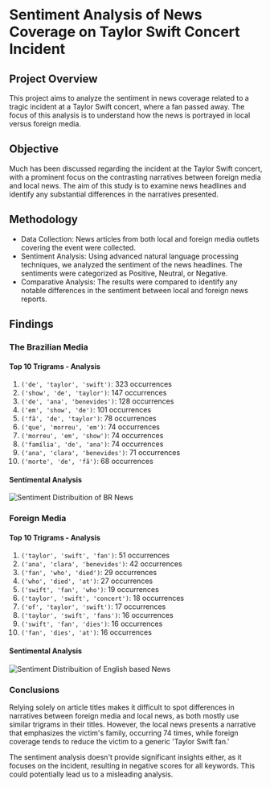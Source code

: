# Sentiment Analysis of News Coverage on Taylor Swift Concert Incident

## Project Overview
This project aims to analyze the sentiment in news coverage related to a tragic incident at a Taylor Swift concert, where a fan passed away. The focus of this analysis is to understand how the news is portrayed in local versus foreign media.

## Objective
Much has been discussed regarding the incident at the Taylor Swift concert, with a prominent focus on the contrasting narratives between foreign media and local news. The aim of this study is to examine news headlines and identify any substantial differences in the narratives presented.

## Methodology
- Data Collection: News articles from both local and foreign media outlets covering the event were collected.
- Sentiment Analysis: Using advanced natural language processing techniques, we analyzed the sentiment of the news headlines. The sentiments were categorized as Positive, Neutral, or Negative.
- Comparative Analysis: The results were compared to identify any notable differences in the sentiment between local and foreign news reports.

## Findings

### The Brazilian Media

#### Top 10 Trigrams - Analysis

1. `('de', 'taylor', 'swift')`: 323 occurrences
2. `('show', 'de', 'taylor')`: 147 occurrences
3. `('de', 'ana', 'benevides')`: 128 occurrences
4. `('em', 'show', 'de')`: 101 occurrences
5. `('fã', 'de', 'taylor')`: 78 occurrences
6. `('que', 'morreu', 'em')`: 74 occurrences
7. `('morreu', 'em', 'show')`: 74 occurrences
8. `('família', 'de', 'ana')`: 74 occurrences
9. `('ana', 'clara', 'benevides')`: 71 occurrences
10. `('morte', 'de', 'fã')`: 68 occurrences

#### Sentimental Analysis
![Sentiment Distribuition of BR News](https://lh3.googleusercontent.com/pw/ADCreHc8PBFS3zsRV50GucBJHWEoHLffyIPgWwnLZRNhU7m9Iq2EzsEmqNDddW0VfIeikq6wYDOxyQTBb5VmZesGT6Ijjwfi9-M08QbbkYiLnHhnfqPsZnCPNMhewUHKBgLDxvoLIGXinPsaNVmOZy1Btjxq6PuepFevejpm1mdg21AwoTy5YVqrjPDaX2MTgPx41wfOFyoZe0sAXl1hpZkbOcVmkNzldjDtjxHn4R_YmbIsbtCOpagmfd1JUlOyGORNyaZEG14vxgI7OmgkvfjDyWzpJHnFw_KDq8DzpNtYWqYOhL9ykT9ctNTaJoySu_0mONq9aUqGBDYZ4QXpOPcjOF9MrFiuDnTFIY68c9ms9Dx4Yddx2ZFHC7bjJer-KUBPwuRGwNJ75OH_qDzNQP2d-Q4O-MSS7d_dJCquTiaN8MPau8Tb7LeLK1IbnLJ9_EX-7Mrr1hfqO2MsyCwVmC9qI9DW2NKF4H0GHjKffXIdUANsjrsVRNw70C2re_XYEmuwTRVuuOtGBaT_MhjVwL_qGVH6jZ2Vk078QR5soK_8chxJJY5_InJPSGIFOhaDVNHs9x4eAXuhghGlsNUbUsptSzBtO_n0TTpmDkM7YkAKP5MsHEJLmTYw9UGCGTbWKGCPYv_YnjjDqbiX6KbF7qmwTHnQT5Wk5C4qCC5RGkKXhtd-JLTEUWzw1ZvjX5dqpwUnmlYoXmK42OOkCDqv3YoDBpXQnLbzvvpBLsLXUz1NTbSX_mTPz5yxtRMNLetuSFAJuG1VZjocJu8xHPexOp9vn-siy312Wp7fibPvB__mu1mZRtIqMxYdn-cq8Hfstf7VmBOoIIiXUdqUdK69rfgAixfvYMGofZQpZ5q3W4n9g8MZK4_JSYqILC878kEzINh884hxoC5lKNFxsGWD91spJA=w1462-h981-s-no-gm?authuser=0)

### Foreign Media

#### Top 10 Trigrams - Analysis

1. `('taylor', 'swift', 'fan')`: 51 occurrences
2. `('ana', 'clara', 'benevides')`: 42 occurrences
3. `('fan', 'who', 'died')`: 29 occurrences
4. `('who', 'died', 'at')`: 27 occurrences
5. `('swift', 'fan', 'who')`: 19 occurrences
6. `('taylor', 'swift', 'concert')`: 18 occurrences
7. `('of', 'taylor', 'swift')`: 17 occurrences
8. `('taylor', 'swift', 'fans')`: 16 occurrences
9. `('swift', 'fan', 'dies')`: 16 occurrences
10. `('fan', 'dies', 'at')`: 16 occurrences

#### Sentimental Analysis
![Sentiment Distribuition of English based News](https://lh3.googleusercontent.com/pw/ADCreHcHmfH_sFySwB6Xm7TXNLUHSh02dODZRsLaZDiFtJiLcUPNURubX_rho9enc8eJBNKzbeyC_mjcaRwCUAxVagnFaoWuLVXYUoOalRjpeTp8EMUJOyIRpUZx5wjffGI6YVzUMdA9GWYA-GfmfJEsXwDUV34eOzqxaDm5UKKNNceTwKwDR2RsCbDPVtaYPvBijnNtG7hjys7H2n52H6WF4432M-iec4Z8YziPNMTZpOLxSBKDHXTJt8GwlVCaGu-J80Iq28_zRHnoNeX4El8u_IO8F-qEeSdj3sbmnUUZFUhJufqV3DuEYOvqk7Nkky763ONdhu1TRNj-9-rx7eHVssQ6G6qWX2hMaS2LgYY_kcqn_0eVW2H-6oV1qFcCOcx63O630AM2vH_dqsRrLaSba2Q_Y8bj8AX36NatURg8xW5v2mUFxV13JMy0Hn6WJ-HGuNjyeCUdcDjBciwtOFAza-zGCvmu9HkgcbKwIfJfcUFVROf-tHQopsj6tZi-EZfiA5ole6T5UDumwb6SJJFk0eDoip1QJDRsF22_XH-dxHnI7N34WUdk9rIcM6C56arbIbqv36ZqBA8OWQUbe1pTX6uoAZ03F3QVPp5dDrrR1ievQwMYzwQNsN3-S-ZV5817c-TQ1tI4U2yCJmPSwg5dT9jOc3LFbkq-bYAflEh9JEYGKa1YgVWVwy9MRU0Rm3PjnmCxoKdGpyV5aLsLjIBwI5eIe0oNuYz6trLJFFBWVCBYSYnOLiWER9B-ooqGQRLNoZNBAoSPaVqXGXYO0QnoMevJFlhO6cH-HdMGmkwADVBL_uvBjlKAPeIF7gbhqRUiRyRfik7zHFifNIROBMluFdk02jS4fyT8t9w29NdWF7mKeEDDeVcLYjyw0JEfg9TrLE8qs4AfBiAU5xoJvUJyvQ=w1387-h981-s-no-gm?authuser=0)

### Conclusions
Relying solely on article titles makes it difficult to spot differences in narratives between foreign media and local news, as both mostly use similar trigrams in their titles. However, the local news presents a narrative that emphasizes the victim's family, occurring 74 times, while foreign coverage tends to reduce the victim to a generic 'Taylor Swift fan.'

The sentiment analysis doesn't provide significant insights either, as it focuses on the incident, resulting in negative scores for all keywords. This could potentially lead us to a misleading analysis.